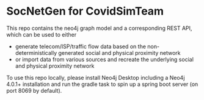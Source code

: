# SocNetGen for CovidSimTeam

This repo contains the neo4j graph model and a corresponding REST API, which can be used to either 

- generate telecom/ISP/traffic flow data based on the non-deterministically generated social and physical proximity network
- or import data from various sources and recreate the underlying social and physical proximity network

To use this repo locally, please install Neo4j Desktop including a Neo4j 4.0.1+ installation and run the gradle task to 
spin up a spring boot server (on port 8069 by default).